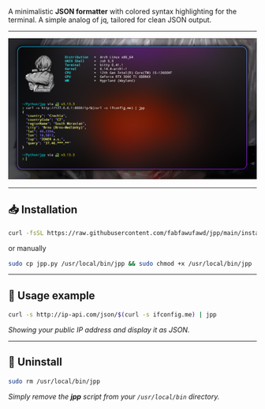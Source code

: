 A minimalistic **JSON formatter** with colored syntax highlighting for the terminal. A simple analog of jq, tailored for clean JSON output.

---

![Screenshot](screen.png)

---

## 📥 Installation

```bash
curl -fsSL https://raw.githubusercontent.com/fabfawufawd/jpp/main/install.sh | sh
```

or manually

```sh
sudo cp jpp.py /usr/local/bin/jpp && sudo chmod +x /usr/local/bin/jpp
```

---

## 🚀 Usage example

```sh
curl -s http://ip-api.com/json/$(curl -s ifconfig.me) | jpp
```
*Showing your public IP address and display it as JSON.*

---

## 🧹 Uninstall

```sh
sudo rm /usr/local/bin/jpp
```
*Simply remove the **jpp** script from your `/usr/local/bin` directory.*